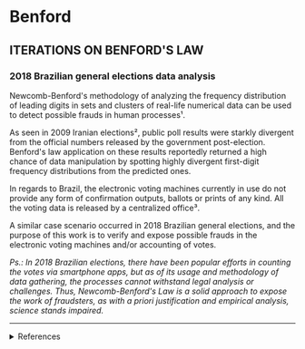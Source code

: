 # Benford
ITERATIONS ON BENFORD'S LAW
---------------
### 2018 Brazilian general elections data analysis ###

Newcomb-Benford's methodology of analyzing the frequency distribution of leading digits in sets and clusters
of real-life numerical data can be used to detect possible frauds in human processes¹.

As seen in 2009 Iranian elections², public poll results were starkly divergent from the official numbers released
by the government post-election.
Benford's law application on these results reportedly returned a high chance of data manipulation by spotting 
highly divergent first-digit frequency distributions from the predicted ones.

In regards to Brazil, the electronic voting machines currently in use do not provide any form of confirmation
outputs, ballots or prints of any kind. All the voting data is released by a centralized office³.

A similar case scenario occurred in 2018 Brazilian general elections, and the purpose of this work is to 
verify and expose possible frauds in the electronic voting machines and/or accounting of votes.

_Ps.: In 2018 Brazilian elections, there have been popular efforts in counting the votes via smartphone apps, but
as of its usage and methodology of data gathering, the processes cannot withstand legal analysis or challenges.
Thus, Newcomb-Benford's Law is a solid approach to expose the work of fraudsters, as with a priori justification
and empirical analysis, science stands impaired._

- - - -

<details>
           <summary>References</summary>
           <p>¹. ^ Simon Newcomb (1881). "Note on the frequency of use of the different digits in natural numbers". American Journal of Mathematics. American Journal of Mathematics, Vol. 4, No. 1. 4 (1/4): 39–40. doi:10.2307/2369148. JSTOR 2369148; Frank Benford (March 1938). "The law of anomalous numbers". Proc. Am. Philos. Soc. 78 (4): 551–572. JSTOR 984802;  Theodore P. Hill (July–August 1998). "The first digit phenomenon" (PDF). American Scientist. 86 (4): 358. Bibcode:1998AmSci..86..358H. doi:10.1511/1998.4.358;  Formann, A. K. (2010). Morris, Richard James, ed. "The Newcomb-Benford Law in Its Relation to Some Common Distributions". PLoS ONE. 5 (5): e10541. Bibcode:2010PLoSO...510541F. doi:10.1371/journal.pone.0010541. PMC 2866333. PMID 20479878.

². ^ Boudewijn F. Roukema (2009-2013). "A first-digit anomaly in the 2009 Iranian presidential election". MSC classes: 	62P25
Journal reference: 	Journal of Applied Statistics 41 (2014) 164. DOI: 	10.1080/02664763.2013.838664. arXiv:0906.2789.

³. ^ http://www.tse.jus.br/o-tse/escola-judiciaria-eleitoral/publicacoes/revistas-da-eje/artigos/revista-eletronica-eje-n.-6-ano-4/por-que-a-urna-eletronica-e-segura
</p>
         </details>

